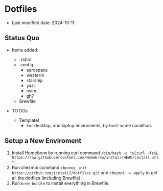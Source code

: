 # Dotfiles

- Last modified date: 2024-10-11

## Status Quo

- Items added:

  - .zshrc
  - .config
    - aerospace
    - wezterm
    - starship
    - yazi
    - nvim
    - gh?
  - Brewfile

- TO DOs
  - Template!
    - For desktop, and laptop enviroments, by host-name condition.

## Setup a New Enviroment

1. Install Homebrew by running curl command `/bin/bash -c "$(curl -fsSL https://raw.githubusercontent.com/Homebrew/install/HEAD/install.sh)"` .
2. Run chezmoi command `chezmoi init https://github.com/jimiaki7/dotfiles.git` and `chezmoi -v apply` to get all the dotfiles (including Brewfile).
3. Run `brew bundle` to install everything in Brewfile.
